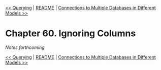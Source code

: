 [&lt;&lt; Querying](ch59-querying.md) | [README](README.md) | [Connections to Multiple Databases in Different Models &gt;&gt;](ch61-connections-to-multiple-databases-in-different-models.md)

# Chapter 60. Ignoring Columns

*Notes forthcoming*

[&lt;&lt; Querying](ch59-querying.md) | [README](README.md) | [Connections to Multiple Databases in Different Models &gt;&gt;](ch61-connections-to-multiple-databases-in-different-models.md)